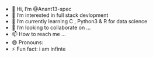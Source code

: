 - 👋 Hi, I’m @Anant13-spec
- 👀 I’m interested in full stack devlopment  
- 🌱 I’m currently learning C , Python3 & R for data science
- 💞️ I’m looking to collaborate on ...
- 📫 How to reach me ...
- 😄 Pronouns: 
- ⚡ Fun fact: i am infinte
  

<!---
Anant13-spec/Anant13-spec is a ✨ special ✨ repository because its `README.md` (this file) appears on your GitHub profile.
You can click the Preview link to take a look at your changes.
--->
